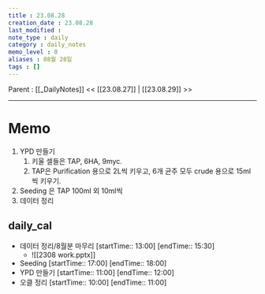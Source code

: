 ```yaml
---
title : 23.08.28
creation_date : 23.08.28
last_modified :
note_type : daily
category : daily_notes
memo_level : 0
aliases : 08월 28일
tags : []
---
```

Parent : [[_DailyNotes]]
<< [[23.08.27]] | [[23.08.29]] >>

---
# Memo

1.  YPD 만들기
	1. 키울 셀들은 TAP, 6HA, 9myc.
	2. TAP은 Purification 용으로 2L씩 키우고, 6개 균주 모두 crude 용으로 15ml씩 키우기.
2. Seeding 은 TAP 100ml 외 10ml씩
3. 데이터 정리

## daily_cal
-  데이터 정리/8월분 마무리 [startTime:: 13:00]  [endTime:: 15:30]
	- ![[2308 work.pptx]]
-  Seeding [startTime:: 17:00]  [endTime:: 18:00]
-  YPD 만들기 [startTime:: 11:00]  [endTime:: 12:00]
-  오클 정리 [startTime:: 10:00]  [endTime:: 11:00]
